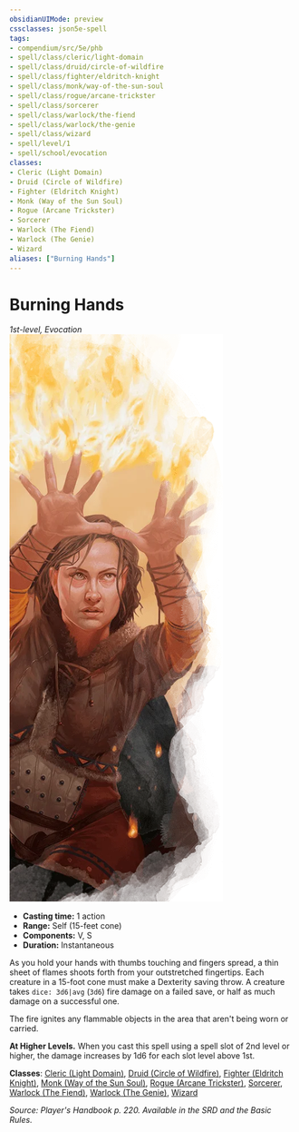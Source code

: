 ```yaml
---
obsidianUIMode: preview
cssclasses: json5e-spell
tags:
- compendium/src/5e/phb
- spell/class/cleric/light-domain
- spell/class/druid/circle-of-wildfire
- spell/class/fighter/eldritch-knight
- spell/class/monk/way-of-the-sun-soul
- spell/class/rogue/arcane-trickster
- spell/class/sorcerer
- spell/class/warlock/the-fiend
- spell/class/warlock/the-genie
- spell/class/wizard
- spell/level/1
- spell/school/evocation
classes:
- Cleric (Light Domain)
- Druid (Circle of Wildfire)
- Fighter (Eldritch Knight)
- Monk (Way of the Sun Soul)
- Rogue (Arcane Trickster)
- Sorcerer
- Warlock (The Fiend)
- Warlock (The Genie)
- Wizard
aliases: ["Burning Hands"]
---
```

# Burning Hands
*1st-level, Evocation*  
![](4-Resources/Compendium/spells/img/burning-hands.webp#right)  

- **Casting time:** 1 action
- **Range:** Self (15-feet cone)
- **Components:** V, S
- **Duration:** Instantaneous

As you hold your hands with thumbs touching and fingers spread, a thin sheet of flames shoots forth from your outstretched fingertips. Each creature in a 15-foot cone must make a Dexterity saving throw. A creature takes `dice: 3d6|avg` (`3d6`) fire damage on a failed save, or half as much damage on a successful one.

The fire ignites any flammable objects in the area that aren't being worn or carried.

**At Higher Levels.** When you cast this spell using a spell slot of 2nd level or higher, the damage increases by 1d6 for each slot level above 1st.

**Classes**: [Cleric (Light Domain)](4-Resources/Compendium/classes/cleric-light-domain.md), [Druid (Circle of Wildfire)](4-Resources/Compendium/classes/druid-circle-of-wildfire-tce.md), [Fighter (Eldritch Knight)](4-Resources/Compendium/classes/fighter-eldritch-knight.md), [Monk (Way of the Sun Soul)](4-Resources/Compendium/classes/monk-way-of-the-sun-soul-xge.md), [Rogue (Arcane Trickster)](4-Resources/Compendium/classes/rogue-arcane-trickster.md), [Sorcerer](4-Resources/Compendium/classes/sorcerer.md), [Warlock (The Fiend)](4-Resources/Compendium/classes/warlock-the-fiend.md), [Warlock (The Genie)](4-Resources/Compendium/classes/warlock-the-genie-tce.md), [Wizard](4-Resources/Compendium/classes/wizard.md)

*Source: Player's Handbook p. 220. Available in the SRD and the Basic Rules.*